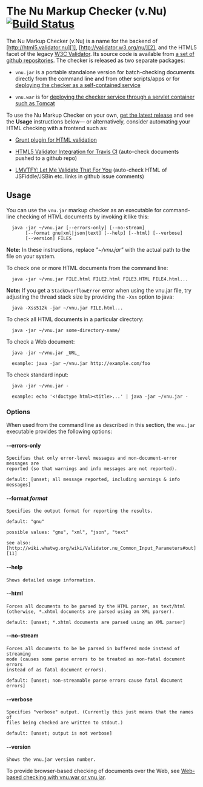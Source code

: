 # The Nu Markup Checker (v.Nu) [![Build Status](http://goo.gl/b6xEQs)](http://goo.gl/ehNisw)

The Nu Markup Checker (v.Nu) is a name for the backend of
[http://html5.validator.nu][1], [http://validator.w3.org/nu/][2], and the HTML5
facet of the legacy [W3C Validator][3]. Its source code is available from [a set
of github repositories][4]. The checker is released as two separate packages:

   [1]: http://html5.validator.nu
   [2]: http://validator.w3.org/nu/
   [3]: http://validator.w3.org
   [4]: https://github.com/validator/

  * `vnu.jar` is a portable standalone version for batch-checking documents
  directly from the command line and from other scripts/apps or for [deploying
  the checker as a self-contained service][5]

  * `vnu.war` is for [deploying the checker service through a servlet container
  such as Tomcat][6]

   [5]: http://validator.github.io/service.html#standalone
   [6]: http://validator.github.io/service.html#servlet

To use the Nu Markup Checker on your own, [get the latest release][7] and see
the **Usage** instructions below— or alternatively, consider automating your
HTML checking with a frontend such as:

   [7]: https://github.com/validator/validator.github.io/releases/latest

  * [Grunt plugin for HTML validation][8]

  * [HTML5 Validator Integration for Travis CI][9] (auto-check documents pushed
  to a github repo)

  * [LMVTFY: Let Me Validate That For You][10] (auto-check HTML of
  JSFiddle/JSBin etc. links in github issue comments)

   [8]: https://github.com/jzaefferer/grunt-html
   [9]: https://github.com/svenkreiss/html5validator
   [10]: https://github.com/cvrebert/lmvtfy/

## Usage

You can use the `vnu.jar` markup checker as an executable for command-line
checking of HTML documents by invoking it like this:

      java -jar ~/vnu.jar [--errors-only] [--no-stream]
           [--format gnu|xml|json|text] [--help] [--html] [--verbose]
           [--version] FILES

**Note:** In these instructions, replace _"~/vnu.jar"_ with the actual path to
the file on your system.

To check one or more HTML documents from the command line:

      java -jar ~/vnu.jar FILE.html FILE2.html FILE3.HTML FILE4.html...

**Note:** If you get a `StackOverflowError` error when using the vnu.jar file,
try adjusting the thread stack size by providing the `-Xss` option to java:

      java -Xss512k -jar ~/vnu.jar FILE.html...

To check all HTML documents in a particular directory:

      java -jar ~/vnu.jar some-directory-name/

To check a Web document:

      java -jar ~/vnu.jar _URL_

      example: java -jar ~/vnu.jar http://example.com/foo

To check standard input:

      java -jar ~/vnu.jar -

      example: echo '<!doctype html><title>...' | java -jar ~/vnu.jar -

### Options

When used from the command line as described in this section, the `vnu.jar`
executable provides the following options:

#### --errors-only

    Specifies that only error-level messages and non-document-error messages are
    reported (so that warnings and info messages are not reported).

    default: [unset; all message reported, including warnings & info messages]

#### --format _format_

    Specifies the output format for reporting the results.

    default: "gnu"

    possible values: "gnu", "xml", "json", "text"

    see also:
    [http://wiki.whatwg.org/wiki/Validator.nu_Common_Input_Parameters#out][11]

   [11]: http://wiki.whatwg.org/wiki/Validator.nu_Common_Input_Parameters#out

#### --help

    Shows detailed usage information.

#### --html

    Forces all documents to be parsed by the HTML parser, as text/html
    (otherwise, *.xhtml documents are parsed using an XML parser).

    default: [unset; *.xhtml documents are parsed using an XML parser]

#### --no-stream

    Forces all documents to be be parsed in buffered mode instead of streaming
    mode (causes some parse errors to be treated as non-fatal document errors
    instead of as fatal document errors).

    default: [unset; non-streamable parse errors cause fatal document errors]

#### --verbose

    Specifies "verbose" output. (Currently this just means that the names of
    files being checked are written to stdout.)

    default: [unset; output is not verbose]

#### --version

    Shows the vnu.jar version number.

To provide browser-based checking of documents over the Web, see [Web-based
checking with vnu.war or vnu.jar][12].

   [12]: http://validator.github.io/service.html

